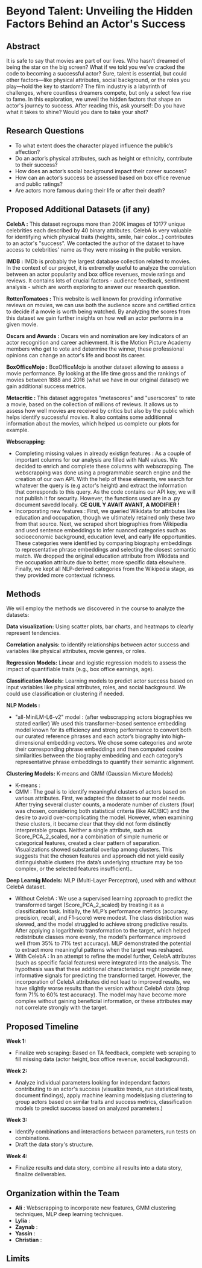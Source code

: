 ﻿# Beyond Talent: Unveiling the Hidden Factors Behind an Actor's Success

## Abstract

It is safe to say that movies are part of our lives. Who hasn’t dreamed of being the star on the big screen? What if we told you we’ve cracked the code to becoming a successful actor? Sure, talent is essential, but could other factors—like physical attributes, social background, or the roles you play—hold the key to stardom? The film industry is a labyrinth of challenges, where countless dreamers compete, but only a select few rise to fame. In this exploration, we unveil the hidden factors that shape an actor's journey to success. After reading this, ask yourself: Do you have what it takes to shine? Would you dare to take your shot?

## Research Questions

- To what extent does the character played influence the public’s affection?
- Do an actor’s physical attributes, such as height or ethnicity, contribute to their success?
- How does an actor’s social background impact their career success?
- How can an actor’s success be assessed based on box office revenue and public ratings?
- Are actors more famous during their life or after their death?

## Proposed Additional Datasets (if any)

**CelebA :**  This dataset regroups more than 200K images of 10177 unique celebrities each described by 40 binary attributes. CelebA is very valuable for identifying which physical traits (heights, smile, hair color...) contributes to an actor's "success". We contacted the author of the dataset to have access to celebrities' name as they were missing in the public version.

**IMDB :** IMDb is probably the largest database collection related to movies. In the context of our project, it is extremelly useful to analyze the correlation between an actor popularity and box office revenues, movie ratings and reviews. It contains lots of crucial factors - audience feedback, sentiment analysis - which are worth exploring to answer our research question.

**RottenTomatoes :** This website is well known for providing informative reviews on movies, we can use both the audience score and certified critics to decide if a movie is worth being watched. By analyzing the scores from this dataset we gain further insights on how well an actor performs in a given movie.

**Oscars and Awards :** Oscars win and nomination are key indicators of an actor recognition and career achievment. It is the Motion Picture Academy members who get to vote and determine the winner, these professional opinions can change an actor's life and boost its career.

**BoxOfficeMojo :** BoxOfficeMojo is another dataset allowing to assess a movie performance. By looking at the life time gross and the rankings of movies between 1888 and 2016 (what we have in our original dataset) we gain additional success metrics.

**Metacritic :** This dataset aggregates "metascores" and "userscores" to rate a movie, based on the collection of millions of reviews. It allows us to assess how well movies are received by critics but also by the public which helps identify successful movies. It also contains some additionnal information about the movies, which helped us complete our plots for example.

**Webscrapping:**

* Completing missing values in already existign features : As a couple of important columns for our analysis are filled with NaN values. We decided to enrich and complete these columns with webscrapping. The webscrapping was done using a programmable search engine and the creation of our own API. With the help of these elements, we search for whatever the query is (e.g actor's height) and extract the information that corresponds to this query. As the code contains our API key, we will not publish it for security. However, the functions used are in a .py document savedd locally. **CE QUIL Y AVAIT AVANT, A MODIFIER !**
* Incorporating new features : First, we queried Wikidata for attributes like education and occupation, though we ultimately retained only these two from that source. Next, we scraped short biographies from Wikipedia and used sentence embeddings to infer nuanced categories such as socioeconomic background, education level, and early life opportunities. These categories were identified by comparing biography embeddings to representative phrase embeddings and selecting the closest semantic match. We dropped the original education attribute from Wikidata and the occupation attribute due to better, more specific data elsewhere. Finally, we kept all NLP-derived categories from the Wikipedia stage, as they provided more contextual richness.

## Methods

We will employ the methods we discovered in the course to analyze the datasets:

**Data visualization:** Using scatter plots, bar charts, and heatmaps to clearly represent tendencies.

**Correlation analysis:** to identify relationships between actor success and variables like physical attributes, movie genres, or roles.

**Regression Models:** Linear and logistic regression models to assess the impact of quantifiable traits (e.g., box office earnings, age).

**Classification Models:** Learning models to predict actor success based on input variables like physical attributes, roles, and social background. We could use classification or clustering if needed.

**NLP Models :**

* "all-MiniLM-L6-v2" model : (after webscrapping actors biographies we stated earlier) We used this transformer-based sentence embedding model known for its efficiency and strong performance to convert both our curated reference phrases and each actor’s biography into high-dimensional embedding vectors. We chose some categories and wrote their corresponding phrase embeddings and then computed cosine similarities between the biography embedding and each category’s representative phrase embeddings to quantify their semantic alignment.

**Clustering Models:** K-means and GMM (Gaussian Mixture Models)

* K-means :
* GMM : The goal is to identify meaningful clusters of actors based on various attributes. First, we adapted the dataset to our model needs. After trying several cluster counts, a moderate number of clusters (four) was chosen, considering both statistical criteria (like AIC/BIC) and the desire to avoid over-complicating the model. However, when examining these clusters, it became clear that they did not form distinctly interpretable groups. Neither a single attribute, such as Score_PCA_2_scaled, nor a combination of simple numeric or categorical features, created a clear pattern of separation. Visualizations showed substantial overlap among clusters. This suggests that the chosen features and approach did not yield easily distinguishable clusters (the data’s underlying structure may be too complex, or the selected features insufficient)..

**Deep Learnig Models:** MLP (Multi-Layer Perceptron), used with and without CelebA dataset.

* Without CelebA : We use a supervised learning approach to predict the transformed target (Score_PCA_2_scaled) by treating it as a classification task. Initially, the MLP’s performance metrics (accuracy, precision, recall, and F1-score) were modest. The class distribution was skewed, and the model struggled to achieve strong predictive results. After applying a logarithmic transformation to the target, which helped redistribute classes more evenly, the model’s performance improved well (from 35% to 71% test accuracy). MLP demonstrated the potential to extract more meaningful patterns when the target was reshaped.
* With CelebA : In an attempt to refine the model further, CelebA attributes (such as specific facial features) were integrated into the analysis. The hypothesis was that these additional characteristics might provide new, informative signals for predicting the transformed target. However, the incorporation of CelebA attributes did not lead to improved results, we have slightly worse results than the version without CelebA data (drop form 71% to 60% test accuracy). The model may have become more complex without gaining beneficial information, or these attributes may not correlate strongly with the target.

## Proposed Timeline

**Week 1:**

- Finalize web scraping: Based on TA feedback, complete web scraping to fill missing data (actor height, box office revenue, social background).

**Week 2:**

- Analyze individual parameters looking for independant factors contributing to an actor's success (visualize trends, run statistical tests, document findings), apply machine learning models(using clustering to group actors based on similar traits and success metrics, classification models to predict success based on analyzed parameters.)

**Week 3:**

- Identify combinations and interactions between parameters, run tests on combinations.
- Draft the data story's structure.

**Week 4:**

- Finalize results and data story, combine all results into a data story, finalize deliverables.

## Organization within the Team

- **Ali** : Webscrapping to incorporate new features, GMM clustering techniques, MLP deep learning techniques.
- **Lylia** :
- **Zaynab** :
- **Yassin** :
- **Christian** :

## Limits
